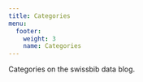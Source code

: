 ```yaml
---
title: Categories
menu:
  footer:
    weight: 3
    name: Categories
---
```


Categories on the swissbib data blog.
